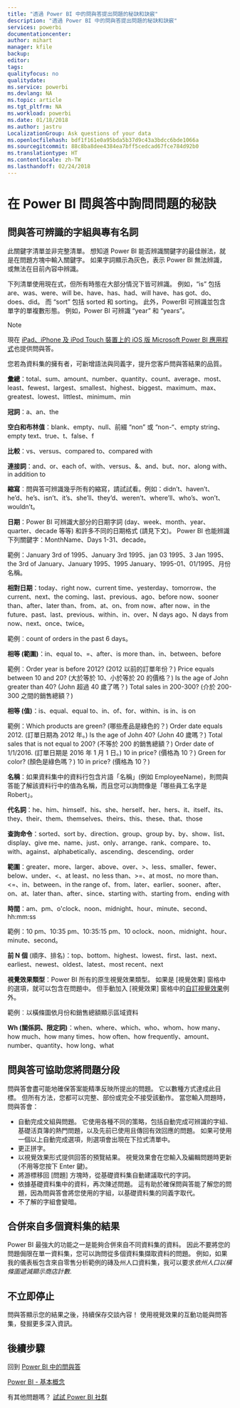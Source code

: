 ```yaml
---
title: "透過 Power BI 中的問與答提出問題的秘訣和訣竅"
description: "透過 Power BI 中的問與答提出問題的秘訣和訣竅"
services: powerbi
documentationcenter: 
author: mihart
manager: kfile
backup: 
editor: 
tags: 
qualityfocus: no
qualitydate: 
ms.service: powerbi
ms.devlang: NA
ms.topic: article
ms.tgt_pltfrm: NA
ms.workload: powerbi
ms.date: 01/18/2018
ms.author: jastru
LocalizationGroup: Ask questions of your data
ms.openlocfilehash: bdf1f161e0a95bda5b37d9c43a3bdcc6bde1066a
ms.sourcegitcommit: 88c8ba8dee4384ea7bff5cedcad67fce784d92b0
ms.translationtype: HT
ms.contentlocale: zh-TW
ms.lasthandoff: 02/24/2018
---
```

# <a name="tips-for-asking-questions-in-power-bi-qa"></a>在 Power BI 問與答中詢問問題的秘訣
## <a name="words-and-terminology-that-qa-recognizes"></a>問與答可辨識的字組與專有名詞
此關鍵字清單並非完整清單。  想知道 Power BI 能否辨識關鍵字的最佳辦法，就是在問題方塊中輸入關鍵字。  如果字詞顯示為灰色，表示 Power BI 無法辨識，或無法在目前內容中辨識。

下列清單使用現在式，但所有時態在大部分情況下皆可辨識。 例如，“is” 包括 are、was、were、will be、have、has、had、will have、has got、do、does、did。  而 “sort” 包括 sorted 和 sorting。  此外，PowerBI 可辨識並包含單字的單複數形態。 例如，Power BI 可辨識 “year” 和 “years”。

> [!NOTE]
> 現在 [iPad、iPhone 及 iPod Touch 裝置上的 iOS 版 Microsoft Power BI 應用程式](mobile-apps-ios-qna.md)也提供問與答。
> 
> 

您若為資料集的擁有者，可新增語法與同義字，提升您客戶問與答結果的品質。

**彙總**：total、sum、amount、number、quantity、count、average、most、least、fewest、largest、smallest、highest、biggest、maximum、max、greatest、lowest、littlest、minimum、min

**冠詞**：a、an、the

**空白和布林值**：blank、empty、null、前綴 “non” 或 “non-“、empty string、empty text、true、t、false、f

**比較**：vs、versus、compared to、compared with

**連接詞**：and、or、each of、with、versus、&、and、but、nor、along with、in addition to

**縮寫**︰問與答可辨識幾乎所有的縮寫，請試試看。例如：didn’t、haven’t、he’d、he’s、isn’t、it’s、she’ll、they’d、weren’t、where’ll、who’s、won’t、wouldn’t。

**日期**：Power BI 可辨識大部分的日期字詞 (day、week、month、year、quarter、decade 等等) 和許多不同的日期格式 (請見下文)。 Power BI 也能辨識下列關鍵字：MonthName、Days 1-31、decade。

範例：January 3rd of 1995、January 3rd 1995、jan 03 1995、3 Jan 1995、the 3rd of January、January 1995、1995 January、1995-01、01/1995、月份名稱。

**相對日期**：today、right now、current time、yesterday、tomorrow、the current、next、the coming、last、previous、ago、before now、sooner than、after、later than、from、at、on、from now、after now、in the future、past、last、previous、within、in、over、N days ago、N days from now、next、once、twice。

範例︰count of orders in the past 6 days。

**相等 (範圍)**：in、equal to、=、after、is more than、in、between、before

範例︰Order year is before 2012? (2012 以前的訂單年份？) Price equals between 10 and 20? (大於等於 10、小於等於 20 的價格？) Is the age of John greater than 40? (John 超過 40 歲了嗎？) Total sales in 200-300? (介於 200-300 之間的銷售總額？)

**相等 (值)**：is、equal、equal to、in、of、for、within、is in、is on

範例：Which products are green? (哪些產品是綠色的？) Order date equals 2012. (訂單日期為 2012 年。) Is the age of John 40? (John 40 歲嗎？) Total sales that is not equal to 200? (不等於 200 的銷售總額？) Order date of 1/1/2016. (訂單日期是 2016 年 1 月 1 日。) 10 in price? (價格為 10？) Green for color? (顏色是綠色嗎？) 10 in price? (價格為 10？)

**名稱**：如果資料集中的資料行包含片語「名稱」(例如 EmployeeName)，則問與答能了解該資料行中的值為名稱，而且您可以詢問像是「哪些員工名字是 Robert」。

**代名詞**：he、him、himself、his、she、herself、her、hers、it、itself、its、they、their、them、themselves、theirs、this、these、that、those

**查詢命令**：sorted、sort by、direction、group、group by、by、show、list、display、give me、name、just、only、arrange、rank、compare、to、with、against、alphabetically、ascending、descending、order

**範圍**：greater、more、larger、above、over、>、less、smaller、fewer、below、under、<、at least、no less than、>=、at most、no more than、<=、in、between、in the range of、from、later、earlier、sooner、after、on、at、later than、after、since、starting with、starting from、ending with

**時間**：am、pm、o'clock、noon、midnight、hour、minute、second、hh:mm:ss

範例：10 pm、10:35 pm、10:35:15 pm、10 oclock、noon、midnight、hour、minute、second。

**前 N 個** (順序、排名)：top、bottom、highest、lowest、first、last、next、earliest、newest、oldest、latest、most recent、next

**視覺效果類型**：Power BI 所有的原生視覺效果類型。  如果是 [視覺效果] 窗格中的選項，就可以包含在問題中。  但手動加入 [視覺效果] 窗格中的[自訂視覺效果](power-bi-custom-visuals.md)例外。

範例︰以橫條圖依月份和銷售總額顯示區域資料

**Wh (關係詞、限定詞)**：when、where、which、who、whom、how many、how much、how many times、how often、how frequently、amount、number、quantity、how long、what

## <a name="qa-helps-you-phrase-the-question"></a>問與答可協助您將問題分段
問與答會盡可能地確保答案能精準反映所提出的問題。 它以數種方式達成此目標。 但所有方法，您都可以完整、部份或完全不接受該動作。 當您輸入問題時，問與答會：

* 自動完成文組與問題。 它使用各種不同的策略，包括自動完成可辨識的字組、基礎活頁簿的熱門問題，以及先前已使用且傳回有效回應的問題。 如果可使用一個以上自動完成選項，則選項會出現在下拉式清單中。
* 更正拼字。
* 以視覺效果形式提供回答的預覽結果。 視覺效果會在您輸入及編輯問題時更新 (不用等您按下 Enter 鍵)。
* 將游標移回 [問題] 方塊時，從基礎資料集自動建議取代的字詞。
* 依據基礎資料集中的資料，再次陳述問題。 這有助於確保問與答能了解您的問題，因為問與答會將您使用的字組，以基礎資料集的同義字取代。
* 不了解的字組會變暗。

## <a name="combine-results-from-more-than-one-dataset"></a>合併來自多個資料集的結果
Power BI 最強大的功能之一是能夠合併來自不同資料集的資料。  因此不要將您的問題侷限在單一資料集，您可以詢問從多個資料集擷取資料的問題。 例如，如果我的儀表板包含來自零售分析範例的磚及州人口資料集，我可以要求*依州人口以橫條圖遞減顯示商店計數*.

## <a name="dont-stop-now"></a>不立即停止
問與答顯示您的結果之後，持續保存交談內容！ 使用視覺效果的互動功能與問答集，發掘更多深入資訊。

## <a name="next-steps"></a>後續步驟
回到 [Power BI 中的問與答](power-bi-q-and-a.md)  

[Power BI - 基本概念](service-basic-concepts.md)  

有其他問題嗎？ [試試 Power BI 社群](http://community.powerbi.com/)

